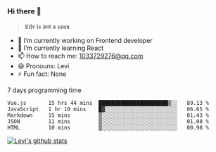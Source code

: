 ### Hi there 👋

> 𝕷𝖎𝖋𝖊 𝖎𝖘 𝖇𝖚𝖙 𝖆 𝖘𝖕𝖆𝖓

- 🔭 I’m currently working on Frontend developer
- 🌱 I’m currently learning React
- 📫 How to reach me: 1033729276@qq.com
- 😄 Pronouns: Levi
- ⚡ Fun fact: None


7 days programming time



<!--START_SECTION:waka-->
```text
Vue.js       15 hrs 44 mins  ██████████████████████▒░░   89.13 % 
JavaScript   1 hr 10 mins    █▓░░░░░░░░░░░░░░░░░░░░░░░   06.65 % 
Markdown     15 mins         ▒░░░░░░░░░░░░░░░░░░░░░░░░   01.43 % 
JSON         11 mins         ▒░░░░░░░░░░░░░░░░░░░░░░░░   01.08 % 
HTML         10 mins         ▒░░░░░░░░░░░░░░░░░░░░░░░░   00.98 % 
```
<!--END_SECTION:waka-->


[![Levi's github stats](https://github-readme-stats.vercel.app/api?username=chaossssss)](https://github.com/anuraghazra/github-readme-stats)
